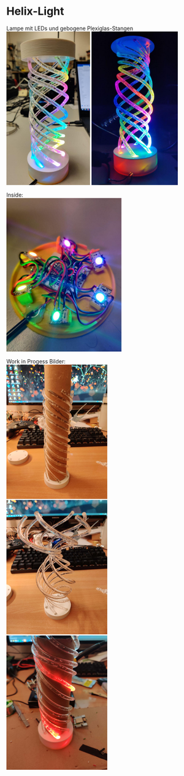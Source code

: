 # Helix-Light

Lampe mit LEDs und gebogene Plexiglas-Stangen  
<img src="images/finish.jpg" height="400" />
<img src="images/wip-dark.jpg" height="400" /> 

Inside:  
<img src="images/inside.jpg" height="400" /> 

Work in Progess Bilder:  
<img src="images/wip1.jpg" height="350" /> 
<img src="images/wip2.jpg" height="350" /> 
<img src="images/wip3.jpg" height="350" /> 
